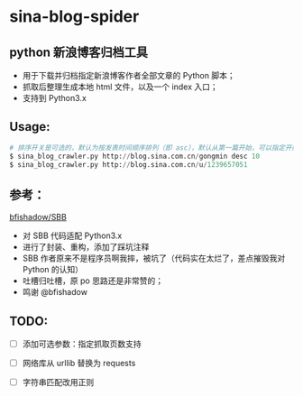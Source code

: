 # sina-blog-spider

## python 新浪博客归档工具

- 用于下载并归档指定新浪博客作者全部文章的 Python 脚本；
- 抓取后整理生成本地 html 文件，以及一个 index 入口；
- 支持到 Python3.x

## Usage:

```python
# 排序开关是可选的，默认为按发表时间顺序排列（即 asc），默认从第一篇开始，可以指定开始位置
$ sina_blog_crawler.py http://blog.sina.com.cn/gongmin desc 10
$ sina_blog_crawler.py http://blog.sina.com.cn/u/1239657051
```

## 参考：
[bfishadow/SBB](https://github.com/bfishadow/SBB)

- 对 SBB 代码适配 Python3.x
- 进行了封装、重构，添加了踩坑注释
- SBB 作者原来不是程序员啊我摔，被坑了（代码实在太烂了，差点摧毁我对 Python 的认知）
- 吐槽归吐槽，原 po 思路还是非常赞的；
- 鸣谢 @bfishadow

## TODO:
* [ ] 添加可选参数：指定抓取页数支持
* [ ] 网络库从 urllib 替换为 requests
* [ ] 字符串匹配改用正则


